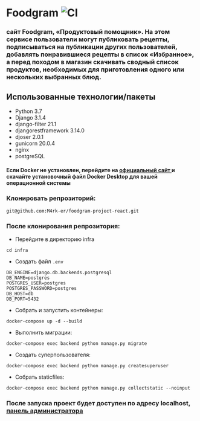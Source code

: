# Foodgram ![CI](https://github.com/M4rk-er/foodgram-project-react/actions/workflows/foodgram_workflow.yml/badge.svg)


### сайт Foodgram, «Продуктовый помощник». На этом сервисе пользователи могут публиковать рецепты, подписываться на публикации других пользователей, добавлять понравившиеся рецепты в список «Избранное», а перед походом в магазин скачивать сводный список продуктов, необходимых для приготовления одного или нескольких выбранных блюд.


## Использованные технологии/пакеты
* Python 3.7
* Django 3.1.4
* django-filter 21.1
* djangorestframework 3.14.0
* djoser 2.0.1
* gunicorn 20.0.4
* nginx
* postgreSQL

#### Если Docker не установлен, перейдите на [официальный сайт ](https://www.docker.com/products/docker-desktop) и скачайте установочный файл Docker Desktop для вашей операционной системы

### Клонировать репрозиторий:
```
git@github.com:M4rk-er/foodgram-project-react.git
``` 

### После клонирования репрозитория:

- Перейдите в директорию infra
``` 
cd infra 
```
- Создать файл ``` .env ```

```
DB_ENGINE=django.db.backends.postgresql
DB_NAME=postgres
POSTGRES_USER=postgres
POSTGRES_PASSWORD=postgres
DB_HOST=db
DB_PORT=5432 
```
- Собрать и запустить контейнеры:
``` 
docker-compose up -d --build 
```

- Выполнить миграции:
``` 
docker-compose exec backend python manage.py migrate 
```

- Создать суперпользователя:
``` 
docker-compose exec backend python manage.py createsuperuser 
```

- Собрать staticfiles:
``` 
docker-compose exec backend python manage.py collectstatic --noinput 
```

### После запуска проект будет доступен по адресу localhost, [панель администратора](localhost/admin/)

